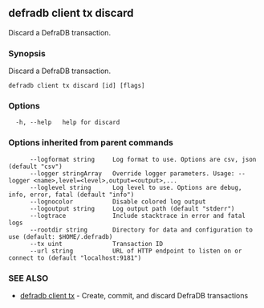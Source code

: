 ## defradb client tx discard

Discard a DefraDB transaction.

### Synopsis

Discard a DefraDB transaction.

```
defradb client tx discard [id] [flags]
```

### Options

```
  -h, --help   help for discard
```

### Options inherited from parent commands

```
      --logformat string     Log format to use. Options are csv, json (default "csv")
      --logger stringArray   Override logger parameters. Usage: --logger <name>,level=<level>,output=<output>,...
      --loglevel string      Log level to use. Options are debug, info, error, fatal (default "info")
      --lognocolor           Disable colored log output
      --logoutput string     Log output path (default "stderr")
      --logtrace             Include stacktrace in error and fatal logs
      --rootdir string       Directory for data and configuration to use (default: $HOME/.defradb)
      --tx uint              Transaction ID
      --url string           URL of HTTP endpoint to listen on or connect to (default "localhost:9181")
```

### SEE ALSO

* [defradb client tx](defradb_client_tx.md)	 - Create, commit, and discard DefraDB transactions

